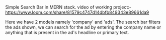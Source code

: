 Simple Search Bar in MERN stack. 
video of working project:- https://www.loom.com/share/81579c4747d14dbfb849343e89661da9


Here we have 2 models namely 'company' and 'ads'. The search bar filters the ads shown, we can search for the ad by entering the company name or anything that is present
in the ad's headline or primary text.
